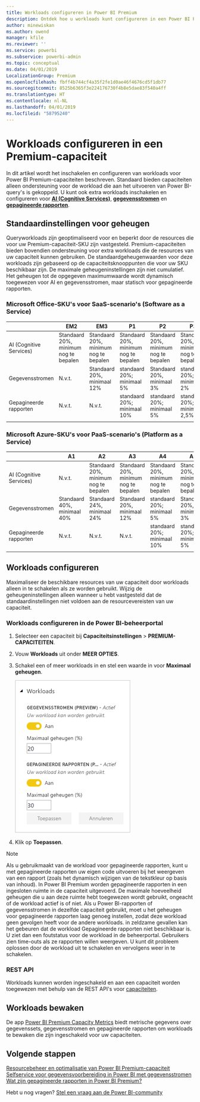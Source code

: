```yaml
---
title: Workloads configureren in Power BI Premium
description: Ontdek hoe u workloads kunt configureren in een Power BI Premium-capaciteit.
author: minewiskan
ms.author: owend
manager: kfile
ms.reviewer: ''
ms.service: powerbi
ms.subservice: powerbi-admin
ms.topic: conceptual
ms.date: 04/01/2019
LocalizationGroup: Premium
ms.openlocfilehash: fbff4b744cf4a35f2fe1d0ae46f4676cd5f1db77
ms.sourcegitcommit: 8525b6365f3e224176730f4b8e5dae83f540a4ff
ms.translationtype: HT
ms.contentlocale: nl-NL
ms.lasthandoff: 04/01/2019
ms.locfileid: "58795240"
---
```

# <a name="configure-workloads-in-a-premium-capacity"></a>Workloads configureren in een Premium-capaciteit

In dit artikel wordt het inschakelen en configureren van workloads voor Power BI Premium-capaciteiten beschreven. Standaard bieden capaciteiten alleen ondersteuning voor de workload die aan het uitvoeren van Power BI-query's is gekoppeld. U kunt ook extra workloads inschakelen en configureren voor **[AI (Cognitive Services)](service-cognitive-services.md)**, **[gegevensstromen](service-dataflows-overview.md#dataflow-capabilities-on-power-bi-premium)** en **[gepagineerde rapporten](paginated-reports-save-to-power-bi-service.md)**.

## <a name="default-memory-settings"></a>Standaardinstellingen voor geheugen

Queryworkloads zijn geoptimaliseerd voor en beperkt door de resources die voor uw Premium-capaciteit-SKU zijn vastgesteld. Premium-capaciteiten bieden bovendien ondersteuning voor extra workloads die de resources van uw capaciteit kunnen gebruiken. De standaardgeheugenwaarden voor deze workloads zijn gebaseerd op de capaciteitsknooppunten die voor uw SKU beschikbaar zijn. De maximale geheugeninstellingen zijn niet cumulatief. Het geheugen tot de opgegeven maximumwaarde wordt dynamisch toegewezen voor AI en gegevensstromen, maar statisch voor gepagineerde rapporten. 

### <a name="microsoft-office-skus-for-software-as-a-service-saas-scenarios"></a>Microsoft Office-SKU's voor SaaS-scenario's (Software as a Service)

|                     | EM2                      | EM3                       | P1                      | P2                       | P3                       |
|---------------------|--------------------------|--------------------------|-------------------------|--------------------------|--------------------------|
| AI (Cognitive Services) | Standaard 20%, minimum nog te bepalen| Standaard 20%, minimum nog te bepalen | Standaard 20%, minimum nog te bepalen | Standaard 20%, minimum nog te bepalen | Standaard 20%, minimum nog te bepalen |
| Gegevensstromen | N.v.t. |Standaard 20%, minimaal 12%  | standaard 20%; minimaal 5%  | Standaard 20%, minimaal 3% | standaard 20%; minimaal 2%  |
| Gepagineerde rapporten | N.v.t. |N.v.t. | standaard 20%; minimaal 10% | standaard 20%; minimaal 5% | standaard 20%; minimaal 2,5% |
| | | | | | |

### <a name="microsoft-azure-skus-for-platform-as-a-service-paas-scenarios"></a>Microsoft Azure-SKU's voor PaaS-scenario's (Platform as a Service)

|                  | A1                       | A2                       | A3                      | A4                       | A5                      | A6                        |
|-------------------|--------------------------|--------------------------|-------------------------|--------------------------|-------------------------|---------------------------|
| AI (Cognitive Services) | N.v.t.                      | Standaard 20%, minimum nog te bepalen                      | Standaard 20%, minimum nog te bepalen                     | Standaard 20%, minimum nog te bepalen | Standaard 20%, minimum nog te bepalen | Standaard 20%, minimum nog te bepalen |
| Gegevensstromen         | Standaard 40%, minimaal 40% | Standaard 24%, minimaal 24% | Standaard 20%, minimaal 12% | standaard 20%; minimaal 5%  | Standaard 20%, minimaal 3% | standaard 20%; minimaal 2%   |
| Gepagineerde rapporten | N.v.t.                      | N.v.t.                      | N.v.t.                     | standaard 20%; minimaal 10% | standaard 20%; minimaal 5% | standaard 20%; minimaal 2,5% |
| | | | | | |

## <a name="configure-workloads"></a>Workloads configureren

Maximaliseer de beschikbare resources van uw capaciteit door workloads alleen in te schakelen als ze worden gebruikt. Wijzig de geheugeninstellingen alleen wanneer u hebt vastgesteld dat de standaardinstellingen niet voldoen aan de resourcevereisten van uw capaciteit.  

### <a name="to-configure-workloads-in-the-power-bi-admin-portal"></a>Workloads configureren in de Power BI-beheerportal

1. Selecteer een capaciteit bij **Capaciteitsinstellingen** > **PREMIUM-CAPACITEITEN**.

1. Vouw **Workloads** uit onder **MEER OPTIES**.

1. Schakel een of meer workloads in en stel een waarde in voor **Maximaal geheugen**.   

    
    ![Workloads inschakelen](media/service-admin-premium-workloads/admin-portal-workloads.png)

1. Klik op **Toepassen**.

> [!NOTE]
> Als u gebruikmaakt van de workload voor gepagineerde rapporten, kunt u met gepagineerde rapporten uw eigen code uitvoeren bij het weergeven van een rapport (zoals het dynamisch wijzigen van de tekstkleur op basis van inhoud). In Power BI Premium worden gepagineerde rapporten in een ingesloten ruimte in de capaciteit uitgevoerd. De maximale hoeveelheid geheugen die u aan deze ruimte hebt toegewezen wordt gebruikt, ongeacht of de workload actief is of niet. Als u Power BI-rapporten of gegevensstromen in dezelfde capaciteit gebruikt, moet u het geheugen voor gepagineerde rapporten laag genoeg instellen, zodat deze workload geen gevolgen heeft voor de andere workloads. in zeldzame gevallen kan het gebeuren dat de workload Gepagineerde rapporten niet beschikbaar is. U ziet dan een foutstatus voor de workload in de beheerportal. Gebruikers zien time-outs als ze rapporten willen weergeven. U kunt dit probleem oplossen door de workload uit te schakelen en vervolgens weer in te schakelen.

### <a name="rest-api"></a>REST API

Workloads kunnen worden ingeschakeld en aan een capaciteit worden toegewezen met behulp van de REST API's voor [capaciteiten](https://docs.microsoft.com/rest/api/power-bi/capacities).

## <a name="monitoring-workloads"></a>Workloads bewaken

De app [Power BI Premium Capacity Metrics](service-admin-premium-monitor-capacity.md) biedt metrische gegevens over gegevenssets, gegevensstromen en gepagineerde rapporten om workloads te bewaken die zijn ingeschakeld voor uw capaciteiten. 

## <a name="next-steps"></a>Volgende stappen

[Resourcebeheer en optimalisatie van Power BI Premium-capaciteit](service-premium-understand-how-it-works.md)   
[Selfservice voor gegevensvoorbereiding in Power BI met gegevensstromen](service-dataflows-overview.md)   
[Wat zijn gepagineerde rapporten in Power BI Premium?](paginated-reports-report-builder-power-bi.md)   

Hebt u nog vragen? [Stel een vraag aan de Power BI-community](http://community.powerbi.com/)